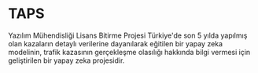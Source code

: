 # TAPS
Yazılım Mühendisliği Lisans Bitirme Projesi
Türkiye'de son 5 yılda yapılmış olan kazaların detaylı verilerine dayanılarak eğitilen bir yapay zeka modelinin, 
trafik kazasının gerçekleşme olasılığı hakkında bilgi vermesi için geliştirilen bir yapay zeka projesidir.
